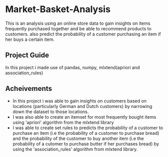 # Market-Basket-Analysis
This is an analysis using an online store data to gain insights on items frequently purchased together and be able to recommend products to customers. also predict the probability of a customer purchasing an item if her buys a certain item.
## Project Guide
In this project i made use of pandas, numpy, mlxtend(apriori and association_rules)
## Acheivements
* In this project i was able to gain insights on customers based on locations (particularly German and Dutch customers) by narrowing down the dataset to those locations.
* I was also able to create an itemset for most frequently bought items using 'apriori' algorithm from the mlxtend library
* I was able to create set rules to predicts the probability of a customer to purchase an item (i.e the probability of a customer to purchase bread) and the probability of the customer to buy another item (i.e the probability of a cutomer to purchase butter if her purchases bread) by using the 'association_rules' algorithm from mlxtend library. 
